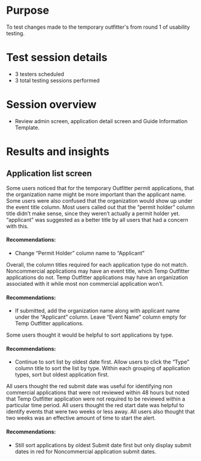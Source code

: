 # Purpose
To test changes made to the temporary outfitter's from round 1 of usability testing.

# Test session details
* 3 testers scheduled
* 3 total testing sessions performed

# Session overview
* Review admin screen, application detail screen and Guide Information Template.

# Results and insights

## Application list screen
Some users noticed that for the temporary Outfitter permit applications, that the organization name might be more important than the applicant name. 
Some users were also confused that the organization would show up under the event title column.
Most users called out that the “permit holder” column title didn’t make sense, since they weren’t actually a permit holder yet. “applicant” was suggested as a better title by all users that had a concern with this.

#### Recommendations:
* Change “Permit Holder” column name to “Applicant”

Overall, the column titles required for each application type do not match. Noncommercial applications may have an event title, which Temp Outfitter applications do not. Temp Outfitter applications may have an organization associated with it while most non commercial application won’t.

#### Recommendations:
* If submitted, add the organization name along with applicant name under the “Applicant” column.
Leave “Event Name” column empty for Temp Outfitter applications.

Some users thought it would be helpful to sort applications by type.

#### Recommendations:
* Continue to sort list by oldest date first. Allow users to click the “Type” column title to sort the list by type. Within each grouping of application types, sort but oldest application first.

All users thought the red submit date was useful for identifying non commercial applications that were not reviewed within 48 hours but noted that Temp Outfitter application were not required to be reviewed within a particular time period.
All users thought the red start date was helpful to identify events that were two weeks or less away. 
All users also thought that two weeks was an effective amount of time to start the alert.

#### Recommendations:
* Still sort applications by oldest Submit date first but only display submit dates in red for Noncommercial application submit dates.

